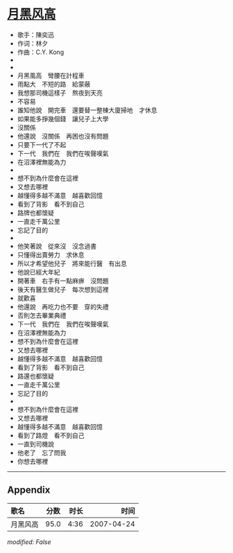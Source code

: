 # [月黑风高](https://music.163.com/song?id=65535)

* 歌手：陳奕迅
* 作词：林夕
* 作曲：C.Y. Kong
*
*
* 月黑風高　彎腰在計程車
* 雨點大　不短的路　給蒙蔽
* 我想那司機這樣子　熬夜到天亮
* 不容易
* 誰知他說　開完車　還要替一整棟大廈掃地　才休息
* 如果能多掙幾個錢　讓兒子上大學
* 沒關係
* 他還說　沒關係　再困也沒有問題
* 只要下一代了不起
* 下一代　我們在　我們在唉聲嘆氣
* 在沼澤裡無能為力
* 
* 想不到為什麼會在這裡
* 又想去哪裡
* 越懂得多越不滿意　越喜歡回憶
* 看到了背影　看不到自己
* 路牌也都懷疑
* 一直走千萬公里
* 忘記了目的
* 
* 他笑著說　從來沒　沒念過書
* 只懂得出賣勞力　求休息
* 所以才希望他兒子　將來能行醫　有出息
* 他說已經大年紀
* 開著車　右手有一點麻痹　沒問題
* 後天有醫生做兒子　每次想到這裡
* 就歡喜
* 他還說　再吃力也不要　穿的失禮
* 否則怎去畢業典禮
* 下一代　我們在　我們在唉聲嘆氣
* 在沼澤裡無能為力
* 想不到為什麼會在這裡
* 又想去哪裡
* 越懂得多越不滿意　越喜歡回憶
* 看到了背影　看不到自己
* 路還也都懷疑
* 一直走千萬公里
* 忘記了目的
* 
* 想不到為什麼會在這裡
* 又想去哪裡
* 越懂得多越不滿意　越喜歡回憶
* 看到了路燈　看不到自己
* 一直到司機說
* 他老了　忘了問我
* 你想去哪裡


---

## Appendix

|歌名|分数|时长|时间|
|:---|:---:|---:|---:|
|月黑风高|95.0|4:36|2007-04-24

*modified: False*